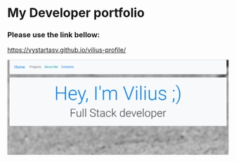 # My Developer portfolio
### Please use the link bellow:
https://vystartasv.github.io/vilius-profile/

![Profile](https://raw.githubusercontent.com/vystartasv/vilius-profile/master/src/common/images/profile.png)
